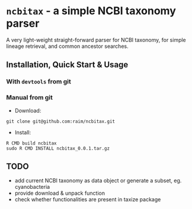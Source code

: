 # `ncbitax` - a simple NCBI taxonomy parser

A very light-weight straight-forward parser for NCBI 
taxonomy, for simple lineage retrieval, and common ancestor searches.

## Installation, Quick Start & Usage

### With `devtools` from git

### Manual from git 

* Download:

```
git clone git@github.com:raim/ncbitax.git
```
* Install:

```
R CMD build ncbitax
sudo R CMD INSTALL ncbitax_0.0.1.tar.gz
```

## TODO

* add current NCBI taxonomy as data object or generate a subset,
eg. cyanobacteria
* provide download & unpack function
* check whether functionalities are present in taxize package
